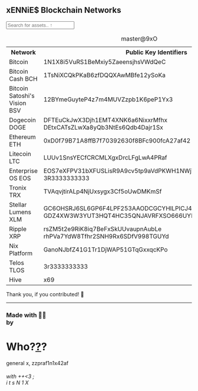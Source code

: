 <html>
<head>
<meta charset="UTF-8">
<meta name="viewport" content="width=device-width, initial-scale=0.25">
<link rel="stylesheet" type="text/css" href="assets/css/style.scss">
</head>
<body>
<h2>xENNiE$ Blockchain Networks</h2>
<input type="text" id="myInput" onkeyup="sortsortsort()" placeholder="Search for assets.. ↑">
<table id="XeKeys" cellspacing="0" cellpadding="3">
	<caption>master@9xO</caption>
	<tr class="header">
		<th>Network</th>
		<th>Public Key Identifiers</th>
	</tr>
	<tr>
		<td>Bitcoin</td>
		<td>1N1X8i5VuRS1BeMxiy5ZaeensjhsVWdQeC</td>
	</tr>
	<tr>
		<td>Bitcoin Cash BCH</td>
		<td>1TsNiXCQkPKaB6zfDQQXAwMBfe12ySoKa</td>
	</tr>
	<tr>
		<td>Bitcoin Satoshi's Vision BSV</td>
		<td>12BYmeGuyteP4z7m4MUVZzpb1K6peP1Yx3</td>
	</tr>
	<tr>
		<td>Dogecoin DOGE</td>
		<td>DFTEuCkJwX3Djh1EMT4XNK6a6NixxrMfhx<br>DEtxCATsZLwXa8yQb3NtEs6Qdb4Dajr1Sx</td>
	</tr>
	<tr>
		<td>Ethereum ETH</td>
		<td>0xD0f79B71A8ffB7f70392630f8BFc900fcA27af42</td>
	</tr>
	<tr>
		<td>Litecoin LTC</td>
		<td>LUUv1SnsYECfCRCMLXgxDrcLFgLwA4PRaf</td>
	</tr>
	<tr>
		<td>Enterprise OS EOS</td>
		<td>EOS7eXFPV31bXFUSLisR9A9cv5tp9aVdPKWH1NWjWy3vCukKn3E3G<br>3R3333333333</td>
	</tr>
	<tr>
		<td>Tronix TRX</td>
		<td>TVAqvjtirALp4NjUxsygx3Cf5oUwDMKmSf</td>
	</tr>
	<tr>
		<td>Stellar Lumens XLM</td>
		<td>GC6OHSRJ6SL6GP6F4LPF253AAODCGCYHILPICJ47E634GQOYY3FSOENR<br>GDZ4XW3W3YUT3HQT4HC35QNJAVRFXSO666UYPJMXZFIHB5UY6YXQCOVN</td>
	</tr>
	<tr>
		<td>Ripple XRP</td>
		<td>rsZM5t2e9RiK8iq7BeFxSkUUvaupnAubLe<br>rhPVa7YdW8Tfhr2SNH9Rx6SDfV998TGUYd</td>
	</tr>
	<tr>
		<td>Nix Platform</td>
		<td>GanoNJbfZ41G1Tr1DjWAP51GTqGxxqcKPo</td>
	</tr>
	<tr>
		<td>Telos TLOS</td>
		<td>3r3333333333</td>
	</tr>
	<tr>
		<td>Hive</td>
		<td>x69</td>
	</tr>
</table>
Thank you, if you contributed! 🖤
<script>
													//new custom sortsortsort() :: @Z +%s=1592603382
													//can match query to anywhere in (this=2;cols) table
													//© 1996-2020 Nikhil itsN1X Pandita, EX(i)T Co. (P)
function sortsortsort()
{
	input = document.getElementById("myInput");
	filter = input.value.toUpperCase();					//make this "filter=input" for case-sensitivity
	maez = document.getElementById("XeKeys");
	rox = maez.getElementsByTagName("tr");
	for (i = 0; i < rox.length; i++)
	{
	    CD1 = rox[i].getElementsByTagName("td")[0];
	    CD2 = rox[i].getElementsByTagName("td")[1];
													//we can add more CDs if we have more coloumns 
	    if (CD1)
		{
      		txtValue = CD1.textContent || CD1.innerText;
		if (txtValue.toUpperCase().indexOf(filter) > -1)
			{rox[i].style.display = "";}
		else
			{
			if (CD2)
				{
      				txtValue = CD2.textContent || CD2.innerText;
				if (txtValue.toUpperCase().indexOf(filter) > -1)
					{rox[i].style.display = "";}
				else
													//write another, recursive "else if(CD3){...}" here
					{rox[i].style.display = "none";}
				}
			}
		}
	}
}
</script>
<hr>
<h3>Made with 🚬💥<br>by</h3>
<h1>
	Who?<a href="https://itsN1X.github.io/" target="_blank" >?</a>?
</h1>
general x, zzpraf1n1x42af
<h6>with ++<3 ;<br>i t s N 1 X</h6>

</body>
</html>
